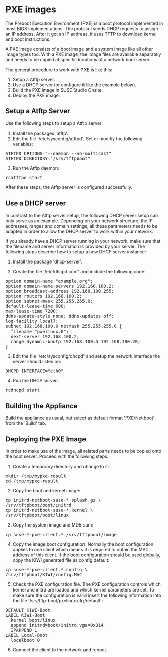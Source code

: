 # PXE images

The Preboot Execution Environment (PXE) is a boot protocol implemented in most BIOS
implementations. The protocol sends DHCP requests to assign an IP address. After it
got an IP address, it uses TFTP to download kernel and boot instructions.

A PXE image consists of a boot image and a system image like all other image types too.
With a PXE image, the image files are available separately and needs to be copied at
specific locations of a network boot server. 

The general procedure to work with PXE is like this:

1. Setup a Atftp server.
2. Use a DHCP server (or configure it like the example below).
3. Build the PXE image in SUSE Studio Onsite.
4. Deploy the PXE image.

## Setup a Atftp Server

Use the following steps to setup a Atftp server:

1. Install the packages 'atftp'.
2. Edit the file '/etc/sysconfig/atftpd'. Set or modifiy the following variables:
<pre>ATFTPD_OPTIONS="--daemon --no-multicast"
ATFTPD_DIRECTORY="/srv/tftpboot"</pre>
3. Run the Atftp daemon:
<pre>rcatftpd start</pre>

After these steps, the Atftp server is configured successfully.

## Use a DHCP server

In contrast to the Atftp server setup, the following DHCP server setup can only serve as
an example. Depending on your network structure, the IP addresses, ranges and domain settings,
all these parameters needs to be adapted in order to allow the DHCP server to work within your network.

If you already have a DHCP server running in your network, make sure that the filename and
server information is provided by your server. The following steps describe how to setup
a new DHCP server instance:

1. Install the package 'dhcp-server'.

2. Create the file '/etc/dhcpd.conf' and include the following code:
<pre>option domain-name "example.org";
option domain-name-servers 192.168.100.2;
option broadcast-address 192.168.100.255;
option routers 192.168.100.2;
option subnet-mask 255.255.255.0;
default-lease-time 600;
max-lease-time 7200;
ddns-update-style none; ddns-updates off;
log-facility local7;
subnet 192.168.100.0 netmask 255.255.255.0 {
  filename "pxelinux.0";
  next-server 192.168.100.2;
  range dynamic-bootp 192.168.100.5 192.168.100.20;
}</pre>

3. Edit the file '/etc/sysconfig/dhcpd' and setup the network interface the server should listen on:
<pre>DHCPD_INTERFACE="eth0"</pre>

4. Run the DHCP server:
<pre>rcdhcpd start</pre>


## Building the Appliance

Build the appliance as usual, but select as default format 'PXE/Net boot' from the 'Build' tab.


## Deploying the PXE Image

In order to make use of the image, all related parts needs to be copied
onto the boot server. Proceed with the following steps:

1. Create a temporary directory and change to it:
<pre>mkdir /tmp/mypxe-result
cd /tmp/mypxe-result</pre>

2. Copy the boot and kernel image:
<pre>cp initrd-netboot-suse-*.splash.gz \
/srv/tftpboot/boot/initrd
cp initrd-netboot-suse-*.kernel \
/srv/tftpboot/boot/linux</pre>

3. Copy the system image and MD5 sum:
<pre>cp suse-*-pxe-client.* /srv/tftpboot/image</pre>

4. Copy the image boot configuration. Normally the boot configuration applies to one
client which means it is required to obtain the MAC address of this client. If the boot
configuration should be used globally, copy the KIWI generated file as config.default:
<pre>cp suse-*-pxe-client.*.config \
/srv/tftpboot/KIWI/config.MAC</pre>

5. Check the PXE configuration file. The PXE configuration controls which kernel and initrd are loaded and which kernel parameters are set. To make sure the configuration is valid insert the following information into the file '/srv/tftp-boot/pxelinux.cfg/default':
<pre>DEFAULT KIWI-Boot
LABEL KIWI-Boot
  kernel boot/linux
  append initrd=boot/initrd vga=0x314
  IPAPPEND 1
LABEL Local-Boot
  localboot 0</pre>

6. Connect the client to the network and reboot.


